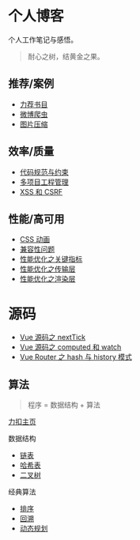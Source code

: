 # 个人博客

个人工作笔记与感悟。

> 耐心之树，结黄金之果。

## 推荐/案例

- [力荐书目](./case/力荐书目.md)
- [微博爬虫](./case/微博爬虫.md)
- [图片压缩](./case/图片压缩.md)

## 效率/质量

- [代码规范与约束](./quality/代码规范与约束.md)
- [多项目工程管理](./quality/多项目工程管理.md)
- [XSS 和 CSRF](./quality/XSS和CSRF.md)

## 性能/高可用

- [CSS 动画](./experience/CSS动画.md)
- [兼容性问题](./experience/兼容性问题.md)
- [性能优化之关键指标](./experience/性能优化之关键指标.md)
- [性能优化之传输层](./experience/性能优化之传输层.md)
- [性能优化之渲染层](./experience/性能优化之渲染层.md)

# 源码

- [Vue 源码之 nextTick](./source/nextTick.md)
- [Vue 源码之 computed 和 watch](./source/computed和watch.md)
- [Vue Router 之 hash 与 history 模式](./source/hash与history模式.md)

## 算法

> 程序 = 数据结构 + 算法

[力扣主页](https://leetcode-cn.com/u/zhoulei1995/)

数据结构

- [链表](./algorithm/linked-list.md)
- [哈希表](./algorithm/hashtable.md)
- [二叉树](./algorithm/binary-tree.md)

经典算法
- [排序](./algorithm/sort.md)
- [回溯](./algorithm/backtracking.md)
- [动态规划](./algorithm/dynamic-programming.md)

